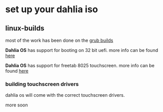 # set up your dahlia iso

## linux-builds

most of the work has been done on the [grub builds](https://github.com/HexaOneOfficial/dahliaos)

**Dahlia OS** has support for booting on 32 bit uefi. more info can be found [here](https://github.com/HexaOneOfficial/documentation/blob/master/assets/hardware/Freetab/8000-series/8025/32_uefi.md)

**Dahlia OS** has support for freetab 8025 touchscreen. more info can be found [here](https:)

### building touchscreen drivers

dahlia os will come with the correct touchscreen drivers. 

more soon
